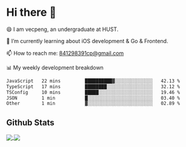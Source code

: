 
# Hi there 👋
😄 I am vecpeng, an undergraduate at HUST.

🌱 I’m currently learning about iOS development & Go & Frontend.

📫 How to reach me: 841298391cp@gmail.com

📊 My weekly development breakdown
<!--START_SECTION:waka-->

```txt
JavaScript   22 mins         ██████████▓░░░░░░░░░░░░░░   42.13 %
TypeScript   17 mins         ████████░░░░░░░░░░░░░░░░░   32.12 %
TSConfig     10 mins         █████░░░░░░░░░░░░░░░░░░░░   19.46 %
JSON         1 min           █░░░░░░░░░░░░░░░░░░░░░░░░   03.40 %
Other        1 min           ▓░░░░░░░░░░░░░░░░░░░░░░░░   02.89 %
```

<!--END_SECTION:waka-->

## Github Stats
<a href="https://github.com/anuraghazra/github-readme-stats">
  <img align="center" src="https://github-readme-stats.vercel.app/api?username=vecpeng&count_private=true&hide=stars" />
</a>
<a href="https://github.com/anuraghazra/convoychat">
  <img align="center" src="https://github-readme-stats.vercel.app/api/top-langs/?username=vecpeng&layout=compact" />
</a>
